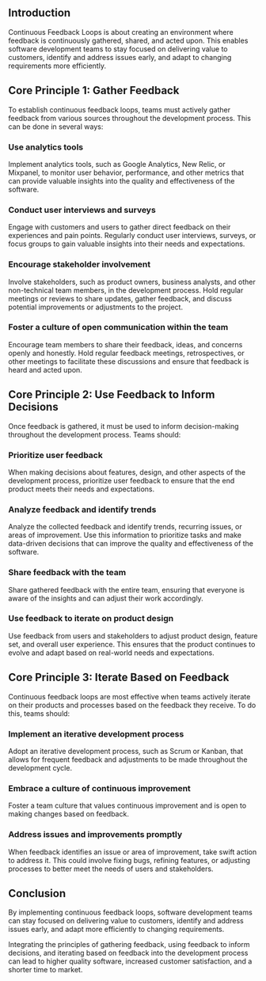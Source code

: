 <webui-data data-page-title="Continuous Feedback Loops: Tenet 4 of Continuous Agile Software Engineering" data-page-subtitle=""></webui-data>

<webui-side-by-side>

## Introduction

<webui-paper>

Continuous Feedback Loops is about creating an environment where feedback is continuously gathered, shared, and acted upon. This enables software development teams to stay focused on delivering value to customers, identify and address issues early, and adapt to changing requirements more efficiently.

</webui-paper>

</webui-side-by-side>

<webui-side-by-side>

## Core Principle 1: Gather Feedback

<webui-paper>

To establish continuous feedback loops, teams must actively gather feedback from various sources throughout the development process. This can be done in several ways:

### Use analytics tools

Implement analytics tools, such as Google Analytics, New Relic, or Mixpanel, to monitor user behavior, performance, and other metrics that can provide valuable insights into the quality and effectiveness of the software.

### Conduct user interviews and surveys

Engage with customers and users to gather direct feedback on their experiences and pain points. Regularly conduct user interviews, surveys, or focus groups to gain valuable insights into their needs and expectations.

### Encourage stakeholder involvement

Involve stakeholders, such as product owners, business analysts, and other non-technical team members, in the development process. Hold regular meetings or reviews to share updates, gather feedback, and discuss potential improvements or adjustments to the project.

### Foster a culture of open communication within the team

Encourage team members to share their feedback, ideas, and concerns openly and honestly. Hold regular feedback meetings, retrospectives, or other meetings to facilitate these discussions and ensure that feedback is heard and acted upon.

</webui-paper>

</webui-side-by-side>

<webui-side-by-side>

## Core Principle 2: Use Feedback to Inform Decisions

<webui-paper>

Once feedback is gathered, it must be used to inform decision-making throughout the development process. Teams should:

### Prioritize user feedback

When making decisions about features, design, and other aspects of the development process, prioritize user feedback to ensure that the end product meets their needs and expectations.

### Analyze feedback and identify trends

Analyze the collected feedback and identify trends, recurring issues, or areas of improvement. Use this information to prioritize tasks and make data-driven decisions that can improve the quality and effectiveness of the software.

### Share feedback with the team

Share gathered feedback with the entire team, ensuring that everyone is aware of the insights and can adjust their work accordingly.

### Use feedback to iterate on product design

Use feedback from users and stakeholders to adjust product design, feature set, and overall user experience. This ensures that the product continues to evolve and adapt based on real-world needs and expectations.

</webui-paper>

</webui-side-by-side>

<webui-side-by-side>

## Core Principle 3: Iterate Based on Feedback

<webui-paper>

Continuous feedback loops are most effective when teams actively iterate on their products and processes based on the feedback they receive. To do this, teams should:

### Implement an iterative development process

Adopt an iterative development process, such as Scrum or Kanban, that allows for frequent feedback and adjustments to be made throughout the development cycle.

### Embrace a culture of continuous improvement

Foster a team culture that values continuous improvement and is open to making changes based on feedback.

### Address issues and improvements promptly

When feedback identifies an issue or area of improvement, take swift action to address it. This could involve fixing bugs, refining features, or adjusting processes to better meet the needs of users and stakeholders.

</webui-paper>

</webui-side-by-side>

<webui-side-by-side>

## Conclusion

<webui-paper>

By implementing continuous feedback loops, software development teams can stay focused on delivering value to customers, identify and address issues early, and adapt more efficiently to changing requirements.

Integrating the principles of gathering feedback, using feedback to inform decisions, and iterating based on feedback into the development process can lead to higher quality software, increased customer satisfaction, and a shorter time to market.

</webui-paper>

</webui-side-by-side>

<webui-next-page name="Continuous Automation" href="/tenets/continuous-automation"></webui-next-page>
